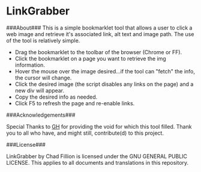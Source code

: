 LinkGrabber
===========

###About###
This is a simple bookmarklet tool that allows a user to click a web image and retrieve it's associated link, alt text and image path. The use of the tool is relatively simple.
- Drag the bookmarklet to the toolbar of the browser (Chrome or FF).
- Click the bookmarklet on a page you want to retrieve the img information.
- Hover the mouse over the image desired...if the tool can "fetch" the info, the cursor will change.
- Click the desired image (the script disables any links on the page) and a new div will appear.
- Copy the desired info as needed.
- Click F5 to refresh the page and re-enable links.


###Acknowledgements###

Special Thanks to [GH](http://www.garnethill.com) for providing the void for which this tool filled. Thank you to all who have, and might still, contribute(d) to this project.

###License###

LinkGrabber by Chad Fillion is licensed under the GNU GENERAL PUBLIC LICENSE. This applies to all documents and translations in this repository.

